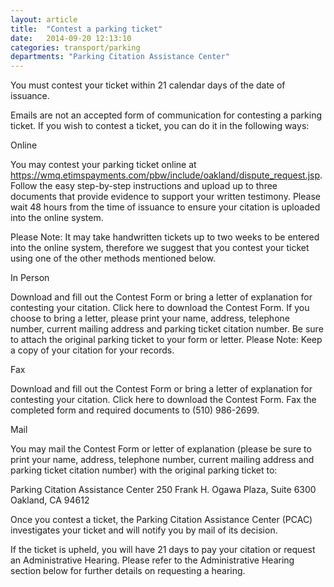 ```yaml
---
layout: article
title:  "Contest a parking ticket"
date:   2014-09-20 12:13:10
categories: transport/parking
departments: "Parking Citation Assistance Center"
---
```


You must contest your ticket within 21 calendar days of the date of issuance.

Emails are not an accepted form of communication for contesting a parking ticket. If you wish to contest a ticket, you can do it in the following ways:

Online

You may contest your parking ticket online at https://wmq.etimspayments.com/pbw/include/oakland/dispute_request.jsp.
Follow the easy step-by-step instructions and upload up to three documents that provide evidence to support your written testimony. Please wait 48 hours from the time of issuance to ensure your citation is uploaded into the online system. 

Please Note: It may take handwritten tickets up to two weeks to be entered into the online system, therefore we suggest that you contest your ticket using one of the other methods mentioned below.

In Person 

Download and fill out the Contest Form or bring a letter of explanation for contesting your citation. Click here to download the Contest Form. If you choose to bring a letter, please print your name, address, telephone number, current mailing address and parking ticket citation number. Be sure to attach the original parking ticket to your form or letter. Please Note: Keep a copy of your citation for your records.

Fax 

Download and fill out the Contest Form or bring a letter of explanation for contesting your citation. Click here to download the Contest Form. Fax the completed form and required documents to (510) 986-2699.

Mail 

You may mail the Contest Form or letter of explanation (please be sure to print your name, address, telephone number, current mailing address and parking ticket citation number) with the original parking ticket to:

Parking Citation Assistance Center
250 Frank H. Ogawa Plaza, Suite 6300 
Oakland, CA 94612

Once you contest a ticket, the Parking Citation Assistance Center (PCAC) investigates your ticket and will notify you by mail of its decision.

If the ticket is upheld, you will have 21 days to pay your citation or request an Administrative Hearing. Please refer to the Administrative Hearing section below for further details on requesting a hearing.